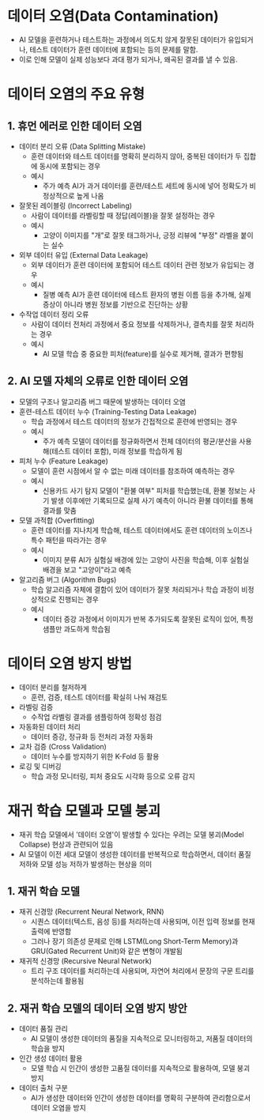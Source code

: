 # 데이터 오염(Data Contamination)
- AI 모델을 훈련하거나 테스트하는 과정에서 의도치 않게 잘못된 데이터가 유입되거나, 테스트 데이터가 훈련 데이터에 포함되는 등의 문제를 말함.
- 이로 인해 모델이 실제 성능보다 과대 평가 되거나, 왜곡된 결과를 낼 수 있음.

# 데이터 오염의 주요 유형
## 1. 휴먼 에러로 인한 데이터 오염
- 데이터 분리 오류 (Data Splitting Mistake)
	- 훈련 데이터와 테스트 데이터를 명확히 분리하지 않아, 중복된 데이터가 두 집합에 동시에 포함되는 경우
	- 예시
		- 주가 예측 AI가 과거 데이터를 훈련/테스트 세트에  동시에 넣어 정확도가 비정상적으로 높게 나옴
- 잘못된 레이블링 (Incorrect Labeling)
	- 사람이 데이터를 라벨링할 때 정답(레이블)을 잘못 설정하는 경우
	- 예시
		- 고양이 이미지를 "개"로 잘못 태그하거나, 긍정 리뷰에 "부정" 라벨을 붙이는 실수
- 외부 데이터 유입 (External Data Leakage)
	- 외부 데이터가 훈련 데이터에 포함되어 테스트 데이터 관련 정보가 유입되는 경우
	- 예시
		- 질병 예측 AI가 훈련 데이터에 테스트 환자의 병원 이름 등을 추가해, 실제 증상이 아니라 병원 정보를 기반으로 진단하는 상황
- 수작업 데이터 정리 오류
	- 사람이 데이터 전처리 과정에서 중요 정보를 삭제하거나, 결측치를 잘못 처리하는 경우
	- 예시
		- AI 모델 학습 중 중요한 피처(feature)를 실수로 제거해, 결과가 편향됨

## 2. AI 모델 자체의 오류로 인한 데이터 오염
- 모델의 구조나 알고리즘 버그 때문에 발생하는 데이터 오염
- 훈련-테스트 데이터 누수 (Training-Testing Data Leakage)
	- 학습 과정에서 테스트 데이터의 정보가 간접적으로 훈련에 반영되는 경우
	- 예시
		- 주가 예측 모델이 데이터를 정규화하면서 전체 데이터의 평균/분산을 사용해(테스트 데이터 포함), 미래 정보를 학습하게 됨
- 피처 누수 (Feature Leakage)
	- 모델이 훈련 시점에서 알 수 없는 미래 데이터를 참조하여 예측하는 경우
	- 예시
		- 신용카드 사기 탐지 모델이 "환불 여부" 피처를 학습했는데, 환불 정보는 사기 발생 이후에만 기록되므로 실제 사기 예측이 아니라 환불 데이터를 통해 결과를 맞춤
- 모델 과적합 (Overfitting)
	- 훈련 데이터를 지나치게 학습해, 테스트 데이터에서도 훈련 데이터의 노이즈나 특수 패턴을 따라가는 경우
	- 예시
		- 이미지 분류 AI가 실험실 배경에 있는 고양이 사진을 학습해, 이후 실험실 배경을 보고 "고양이"라고 예측
- 알고리즘 버그 (Algorithm Bugs)
	- 학습 알고리즘 자체에 결함이 있어 데이터가 잘못 처리되거나 학습 과정이 비정상적으로 진행되는 경우
	- 예시
		- 데이터 증강 과정에서 이미지가 반복 추가되도록 잘못된 로직이 있어, 특정 샘플만 과도하게 학습됨

# 데이터 오염 방지 방법
- 데이터 분리를 철저하게
	- 훈련, 검증, 테스트 데이터를 확실히 나눠 재검토
- 라벨링 검증
	- 수작업 라벨링 결과를 샘플링하여 정확성 점검
- 자동화된 데이터 처리
	- 데이터 증강, 정규화 등 전처리 과정 자동화
- 교차 검증 (Cross Validation)
	- 데이터 누수를 방지하기 위한 K-Fold 등 활용
- 로깅 및 디버깅
	- 학습 과정 모니터링, 피처 중요도 시각화 등으로 오류 감지

# 재귀 학습 모델과 모델 붕괴
- 재귀 학습 모델에서 '데이터 오염'이 발생할 수 있다는 우려는 모델 붕괴(Model Collapse) 현상과 관련되어 있음
- AI 모델이 이전 세대 모델이 생성한 데이터를 반복적으로 학습하면서, 데이터 품질 저하와 모델 성능 저하가 발생하는 현상을 의미

## 1. 재귀 학습 모델
- 재귀 신경망 (Recurrent Neural Network, RNN)
	- 시퀀스 데이터(텍스트, 음성 등)를 처리하는데 사용되며, 이전 입력 정보를 현재 출력에 반영함
	- 그러나 장기 의존성 문제로 인해 LSTM(Long Short-Term Memory)과 GRU(Gated Recurrent Unit)와 같은 변형이 개발됨
- 재귀적 신경망 (Recursive Neural Network)
	- 트리 구조 데이터를 처리하는데 사용되며, 자연어 처리에서 문장의 구문 트리를 분석하는데 활용됨

## 2. 재귀 학습 모델의 데이터 오염 방지 방안
- 데이터 품질 관리
	- AI 모델이 생성한 데이터의 품질을 지속적으로 모니터링하고, 저품질 데이터의 학습을 방지
- 인간 생성 데이터 활용
	- 모델 학습 시 인간이 생성한 고품질 데이터를 지속적으로 활용하여, 모델 붕괴 방지
- 데이터 출처 구분
	- AI가 생성한 데이터와 인간이 생성한 데이터를 명확히 구분하여 관리함으로서 데이터 오염을 방지
